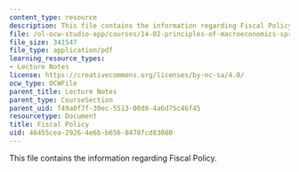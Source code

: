 ```yaml
---
content_type: resource
description: This file contains the information regarding Fiscal Policy.
file: /ol-ocw-studio-app/courses/14-02-principles-of-macroeconomics-spring-2014/46455cea29264e6bb6568478fcd83080_MIT14_02S14_Fiscal_Policy.pdf
file_size: 341547
file_type: application/pdf
learning_resource_types:
- Lecture Notes
license: https://creativecommons.org/licenses/by-nc-sa/4.0/
ocw_type: OCWFile
parent_title: Lecture Notes
parent_type: CourseSection
parent_uid: f49a0f7f-30ec-5513-00d8-4a6d75c46f45
resourcetype: Document
title: Fiscal Policy
uid: 46455cea-2926-4e6b-b656-8478fcd83080
---
```

This file contains the information regarding Fiscal Policy.